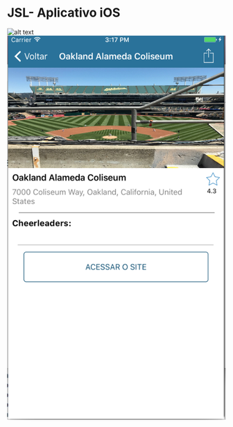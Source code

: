 # JSL- Aplicativo iOS


![alt text](https://github.com/joelsouza82/VivaDecora/blob/master/homr.png)
![alt text](https://github.com/joelsouza82/VivaDecora/blob/master/detalhe.png)

